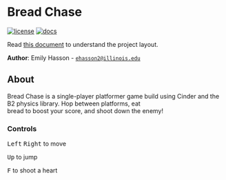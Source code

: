# Bread Chase

[![license](https://img.shields.io/badge/license-MIT-green)](LICENSE)
[![docs](https://img.shields.io/badge/docs-yes-brightgreen)](docs/README.md)

Read [this document](https://cliutils.gitlab.io/modern-cmake/chapters/basics/structure.html) to understand the project
layout.

**Author**: Emily Hasson - [`ehasson2@illinois.edu`](mailto:example@illinois.edu)
## About
Bread Chase is a single-player platformer game build using Cinder and the B2 physics library. Hop between platforms, eat\
 bread to boost your score, and shoot down the enemy!
 
 ### Controls
 
 <kbd>Left</kbd> <kbd>Right</kbd> to move
 
 <kbd>Up</kbd> to jump
 
 <kbd>F</kbd> to shoot a heart
